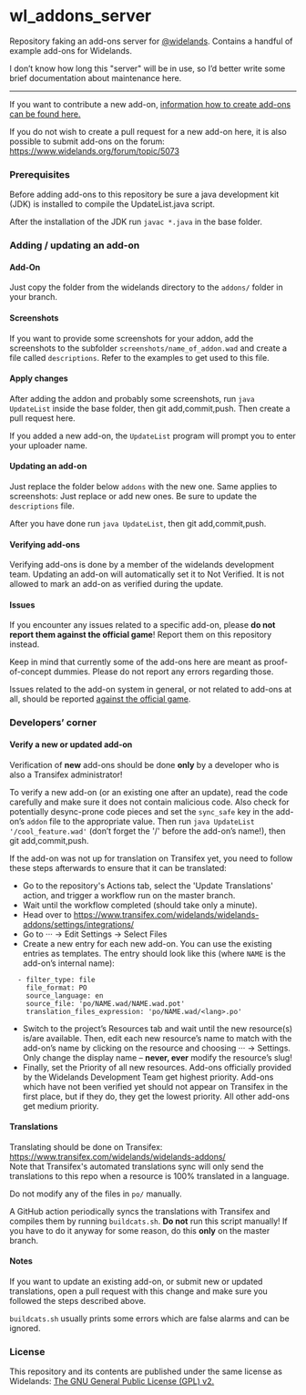 # wl_addons_server
Repository faking an add-ons server for [@widelands](https://github.com/widelands/widelands). Contains a handful of example add-ons for Widelands.

I don’t know how long this "server" will be in use, so I’d better write some brief documentation about maintenance here.

---

If you want to contribute a new add-on, [information how to create add-ons can be found here.](https://github.com/widelands/widelands/blob/master/doc/sphinx/source/add-ons.rst)

If you do not wish to create a pull request for a new add-on here, it is also possible to submit add-ons on the forum: https://www.widelands.org/forum/topic/5073

### Prerequisites

Before adding add-ons to this repository be sure a java development kit (JDK) is installed to compile the UpdateList.java script.

After the installation of the JDK run `javac *.java` in the base folder.

### Adding / updating an add-on

#### Add-On

Just copy the folder from the widelands directory to the `addons/` folder in your branch.

#### Screenshots

If you want to provide some screenshots for your addon, add the screenshots to the subfolder `screenshots/name_of_addon.wad` and create a file called `descriptions`. Refer to the examples to get used to this file.

#### Apply changes

After adding the addon and probably some screenshots, run `java UpdateList` inside the base folder, then git add,commit,push. Then create a pull request here.

If you added a new add-on, the `UpdateList` program will prompt you to enter your uploader name.

#### Updating an add-on

Just replace the folder below `addons` with the new one.
Same applies to screenshots: Just replace or add new ones. Be sure to update the `descriptions` file.

After you have done run `java UpdateList`, then git add,commit,push.

#### Verifying add-ons

Verifying add-ons is done by a member of the widelands development team. Updating an add-on will automatically set it to Not Verified. It is not allowed to mark an add-on as verified during the update.

#### Issues

If you encounter any issues related to a specific add-on, please **do not report them against the official game**! Report them on this repository instead.

Keep in mind that currently some of the add-ons here are meant as proof-of-concept dummies. Please do not report any errors regarding those.

Issues related to the add-on system in general, or not related to add-ons at all, should be reported [against the official game](https://github.com/widelands/widelands/issues).

### Developers’ corner

#### Verify a new or updated add-on

Verification of **new** add-ons should be done **only** by a developer who is also a Transifex administrator!

To verify a new add-on (or an existing one after an update), read the code carefully and make sure it does not contain malicious code. Also check for potentially desync-prone code pieces and set the `sync_safe` key in the add-on’s `addon` file to the appropriate value. Then run `java UpdateList '/cool_feature.wad'` (don’t forget the '/' before the add-on’s name!), then git add,commit,push.

If the add-on was not up for translation on Transifex yet, you need to follow these steps afterwards to ensure that it can be translated:
- Go to the repository's Actions tab, select the 'Update Translations' action, and trigger a workflow run on the master branch.
- Wait until the workflow completed (should take only a minute).
- Head over to https://www.transifex.com/widelands/widelands-addons/settings/integrations/
- Go to ··· → Edit Settings → Select Files
- Create a new entry for each new add-on. You can use the existing entries as templates. The entry should look like this (where `NAME` is the add-on’s internal name):
```
  - filter_type: file
    file_format: PO
    source_language: en
    source_file: 'po/NAME.wad/NAME.wad.pot'
    translation_files_expression: 'po/NAME.wad/<lang>.po'
```
- Switch to the project’s Resources tab and wait until the new resource(s) is/are available. Then, edit each new resource’s name to match with the add-on’s name by clicking on the resource and choosing ··· → Settings. Only change the display name – **never, ever** modify the resource’s slug!
- Finally, set the Priority of all new resources. Add-ons officially provided by the Widelands Development Team get highest priority. Add-ons which have not been verified yet should not appear on Transifex in the first place, but if they do, they get the lowest priority. All other add-ons get medium priority.

#### Translations

Translating should be done on Transifex: https://www.transifex.com/widelands/widelands-addons/   
Note that Transifex's automated translations sync will only send the translations to this repo when a resource is 100% translated in a language.

Do not modify any of the files in `po/` manually.

A GitHub action periodically syncs the translations with Transifex and compiles them by running `buildcats.sh`. **Do not** run this script manually! If you have to do it anyway for some reason, do this **only** on the master branch.

#### Notes

If you want to update an existing add-on, or submit new or updated translations, open a pull request with this change and make sure you followed the steps described above.

`buildcats.sh` usually prints some errors which are false alarms and can be ignored.

### License

This repository and its contents are published under the same license as Widelands: [The GNU General Public License (GPL) v2.](https://github.com/widelands/widelands/blob/master/COPYING)
